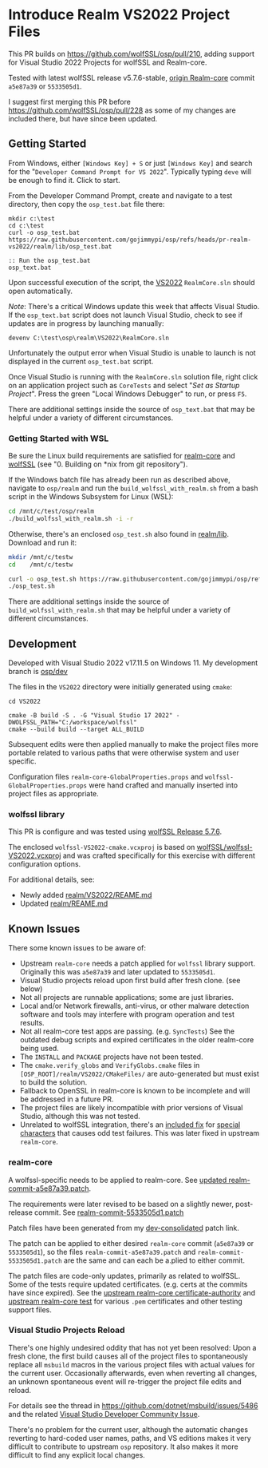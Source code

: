 # Introduce Realm VS2022 Project Files

This PR builds on https://github.com/wolfSSL/osp/pull/210, adding support for Visual Studio 2022 Projects for wolfSSL and Realm-core.

Tested with latest wolfSSL release v5.7.6-stable, [origin Realm-core](https://github.com/realm/realm-core) commit `a5e87a39` or `5533505d1`.

I suggest first merging this PR before https://github.com/wolfSSL/osp/pull/228 as some of my changes are included there, but have since been updated.

## Getting Started

From Windows, either `[Windows Key] + S` or just `[Windows Key]` and search for the "`Developer Command Prompt for VS 2022`". Typically typing `deve` will be enough to find it. Click to start.

From the Developer Command Prompt, create and navigate to a test directory, then copy the `osp_test.bat` file there:

```
mkdir c:\test
cd c:\test
curl -o osp_test.bat https://raw.githubusercontent.com/gojimmypi/osp/refs/heads/pr-realm-vs2022/realm/lib/osp_test.bat

:: Run the osp_test.bat
osp_text.bat
```

Upon successful execution of the script, the [VS2022](https://github.com/gojimmypi/osp/tree/pr-realm-vs2022/realm/VS2022) `RealmCore.sln` should open automatically.

*Note*: There's a critical Windows update this week that affects Visual Studio. If the `osp_text.bat` script does not launch Visual Studio, check to see if updates are in progress by launching manually:

```
devenv C:\test\osp\realm\VS2022\RealmCore.sln
```

Unfortunately the output error when Visual Studio is unable to launch is not displayed in the current `osp_test.bat` script.

Once Visual Studio is running with the `RealmCore.sln` solution file, right click on an application project such as `CoreTests` and select "_Set as Startup Project_". Press the green "Local Windows Debugger" to run, or press `F5`.

There are additional settings inside the source of `osp_text.bat` that may be helpful under a variety of different circumstances.

### Getting Started with WSL

Be sure the Linux build requirements are satisfied for [realm-core](https://github.com/realm/realm-core/blob/master/how-to-build.md) and [wolfSSL](https://github.com/wolfSSL/wolfssl/blob/master/INSTALL) (see "0. Building on *nix from git repository").

If the Windows batch file has already been run as described above, navigate to `osp/realm` and run the `build_wolfssl_with_realm.sh` from a bash script in the Windows Subsystem for Linux (WSL):

```bash
cd /mnt/c/test/osp/realm
./build_wolfssl_with_realm.sh -i -r
```

Otherwise, there's an enclosed `osp_test.sh` also found in [realm/lib](https://github.com/gojimmypi/osp/tree/pr-realm-vs2022/realm/lib). Download and run it:

```bash
mkdir /mnt/c/testw
cd    /mnt/c/testw

curl -o osp_test.sh https://raw.githubusercontent.com/gojimmypi/osp/refs/heads/pr-realm-vs2022/realm/lib/osp_test.sh
./osp_test.sh
```

There are additional settings inside the source of `build_wolfssl_with_realm.sh` that may be helpful under a variety of different circumstances.

## Development

Developed with Visual Studio 2022 v17.11.5 on Windows 11. My development branch is [osp/dev](https://github.com/gojimmypi/osp/tree/dev)

The files in the `VS2022` directory were initially generated using `cmake`:

```
cd VS2022

cmake -B build -S . -G "Visual Studio 17 2022" -DWOLFSSL_PATH="C:/workspace/wolfssl"
cmake --build build --target ALL_BUILD
```

Subsequent edits were then applied manually to make the project files more portable related to various paths that were otherwise system and user specific.

Configuration files `realm-core-GlobalProperties.props` and `wolfssl-GlobalProperties.props` were hand crafted and manually inserted into project files as appropriate.

### wolfssl library

This PR is configure and was tested using [wolfSSL Release 5.7.6](https://github.com/wolfSSL/wolfssl/releases/tag/v5.7.6-stable).

The enclosed `wolfssl-VS2022-cmake.vcxproj` is based on [wolfSSL/wolfssl-VS2022.vcxproj](https://github.com/wolfSSL/wolfssl/blob/master/wolfssl-VS2022.vcxproj) and was crafted specifically for this exercise with different configuration options.

For additional details, see:

- Newly added [realm/VS2022/REAME.md](https://github.com/gojimmypi/osp/blob/pr-realm-vs2022/realm/VS2022/README.md)
- Updated [realm/REAME.md](https://github.com/gojimmypi/osp/blob/pr-realm-vs2022/realm/README.md#visual-studio)

## Known Issues

There some known issues to be aware of:

- Upstream `realm-core` needs a patch applied for `wolfssl` library support. Originally this was `a5e87a39` and later updated to `5533505d1`.
- Visual Studio projects reload upon first build after fresh clone. (see below)
- Not all projects are runnable applications; some are just libraries.
- Local and/or Network firewalls, anti-virus, or other malware detection software and tools may interfere with program operation and test results.
- Not all realm-core test apps are passing. (e.g. `SyncTests`) See the outdated debug scripts and expired certificates in the older realm-core being used.
- The `INSTALL` and `PACKAGE` projects have not been tested.
- The `cmake.verify_globs` and `VerifyGlobs.cmake` files in `[OSP_ROOT]/realm/VS2022/CMakeFiles/` are auto-generated but must exist to build the solution.
- Fallback to OpenSSL in realm-core is known to be incomplete and  will be addressed in a future PR.
- The project files are likely incompatible with prior versions of Visual Studio, although this was not tested.
- Unrelated to wolfSSL integration, there's an [included fix](https://github.com/gojimmypi/osp/blob/8858056bc490d8700f2503f6a33166e848dffe48/realm/realm-commit-5533505d1.patch#L2433) for [special characters](https://github.com/realm/realm-core/blob/a5e87a39cffdcc591f3203c11cfca68100d0b9a6/test/test_query2.cpp#L5984) that causes odd test failures. This was later fixed in upstream `realm-core`.

### realm-core

A wolfssl-specific needs to be applied to realm-core. See [updated realm-commit-a5e87a39.patch](https://github.com/gojimmypi/osp/blob/pr-realm-vs2022/realm/realm-commit-a5e87a39.patch).

The requirements were later revised to be based on a slightly newer, post-release commit.  See [realm-commit-5533505d1.patch](https://github.com/gojimmypi/osp/blob/pr-realm-vs2022/realm/realm-commit-5533505d1.patch)

Patch files have been generated from my [dev-consolidated](https://github.com/gojimmypi/realm-core/compare/a5e87a39...gojimmypi:realm-core:dev-consolidated.patch) patch link.

The patch can be applied to either desired `realm-core` commit (`a5e87a39` or `5533505d1`), so the files `realm-commit-a5e87a39.patch` and `realm-commit-5533505d1.patch` are the same and can each be a.plied to either commit.

The patch files are code-only updates, primarily as related to wolfSSL. Some of the tests require updated certificates. (e.g. certs at the commits have since expired). See the [upstream realm-core certificate-authority](https://github.com/realm/realm-core/tree/master/certificate-authority) and [upstream realm-core test](https://github.com/realm/realm-core/tree/master/test) for various `.pem` certificates and other testing support files.

### Visual Studio Projects Reload

There's one highly undesired oddity that has not yet been resolved: Upon a fresh clone, the first build causes all of the project files to
spontaneously replace all `msbuild` macros in the various project files with actual values for the current user. Occasionally afterwards, even when reverting all changes, an unknown spontaneous event will re-trigger the project file edits and reload.

For details see the thread in https://github.com/dotnet/msbuild/issues/5486 and the related [Visual Studio Developer Community Issue](https://developercommunity.visualstudio.com/t/NETSdk-build-runs-unexpectedly-undesir/10816622?viewtype=all).

There's no problem for the current user, although the automatic changes reverting to hard-coded user names, paths, and VS editions makes it very difficult to contribute to upstream `osp` repository. It also makes it more difficult to find any explicit local changes.
